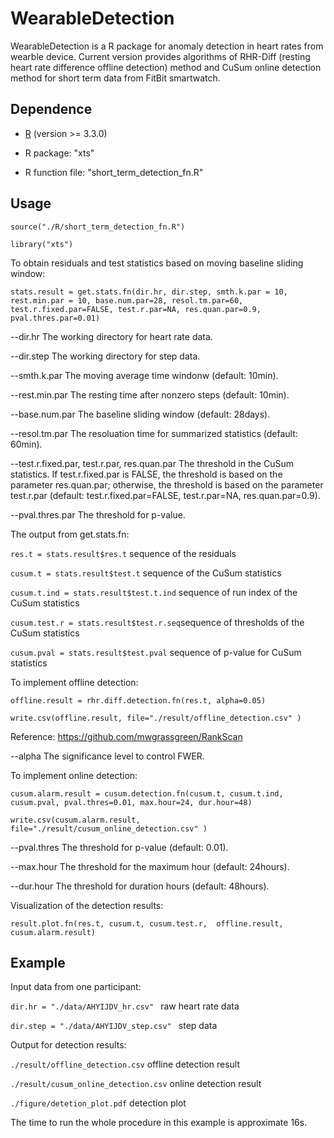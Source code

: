 # WearableDetection
WearableDetection is a R package for anomaly detection in heart rates from wearble device. Current version provides algorithms of RHR-Diff (resting heart rate difference offline detection) method and CuSum online detection method for short term data from FitBit smartwatch.


## Dependence
* [R](https://www.r-project.org/) (version >= 3.3.0)

* R package: "xts"

* R function file: "short_term_detection_fn.R"

## Usage
`source("./R/short_term_detection_fn.R")`

`library("xts")`

To obtain residuals and test statistics based on moving baseline sliding window:

`stats.result = get.stats.fn(dir.hr, dir.step, smth.k.par = 10, rest.min.par = 10, base.num.par=28, resol.tm.par=60, test.r.fixed.par=FALSE, test.r.par=NA, res.quan.par=0.9, pval.thres.par=0.01)`

--dir.hr  The working directory for heart rate data.

--dir.step The working directory for step data.

--smth.k.par The moving average time windonw (default: 10min).

--rest.min.par The resting time after nonzero steps (default: 10min).

--base.num.par The baseline sliding window (default: 28days).

--resol.tm.par The resoluation time for summarized statistics (default: 60min).

--test.r.fixed.par, test.r.par, res.quan.par The threshold in the CuSum statistics. If test.r.fixed.par is FALSE, the threshold is based on the parameter res.quan.par; otherwise, the threshold is based on the parameter test.r.par (default: test.r.fixed.par=FALSE, test.r.par=NA, res.quan.par=0.9).

--pval.thres.par The threshold for p-value.

The output from get.stats.fn:

`res.t = stats.result$res.t` sequence of the residuals

`cusum.t = stats.result$test.t` sequence of the CuSum statistics

`cusum.t.ind = stats.result$test.t.ind` sequence of run index of the CuSum statistics

`cusum.test.r = stats.result$test.r.seq`sequence of thresholds of the CuSum statistics 

`cusum.pval = stats.result$test.pval` sequence of p-value for CuSum statistics

To implement offline detection:

`offline.result = rhr.diff.detection.fn(res.t, alpha=0.05)`

`write.csv(offline.result, file="./result/offline_detection.csv" )`

Reference: https://github.com/mwgrassgreen/RankScan

--alpha The significance level to control FWER.

To implement online detection:

`cusum.alarm.result = cusum.detection.fn(cusum.t, cusum.t.ind, cusum.pval, pval.thres=0.01, max.hour=24, dur.hour=48)`

`write.csv(cusum.alarm.result, file="./result/cusum_online_detection.csv" )`

--pval.thres The threshold for p-value (default: 0.01).

--max.hour The threshold for the maximum hour (default: 24hours).

--dur.hour The threshold for duration hours (default: 48hours).


Visualization of the detection results:

`result.plot.fn(res.t, cusum.t, cusum.test.r,  offline.result, cusum.alarm.result)` 

## Example 

Input data from one participant:

`dir.hr = "./data/AHYIJDV_hr.csv" ` raw heart rate data

`dir.step = "./data/AHYIJDV_step.csv" ` step data

Output for detection results:

`./result/offline_detection.csv` offline detection result

`./result/cusum_online_detection.csv` online detection result

`./figure/detetion_plot.pdf` detection plot

The time to run the whole procedure in this example is approximate 16s.

